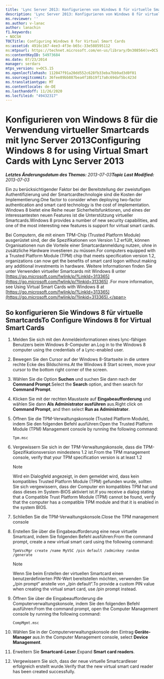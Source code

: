 ```yaml
---
title: 'Lync Server 2013: Konfigurieren von Windows 8 für virtuelle Smartcards'
description: 'Lync Server 2013: Konfigurieren von Windows 8 für virtuelle Smartcards'
ms.reviewer: ''
ms.author: v-lanac
author: lanachin
f1.keywords:
- NOCSH
TOCTitle: Configuring Windows 8 for Virtual Smart Cards
ms:assetid: 4916c167-4ee3-4f3e-b65c-33e588595112
ms:mtpsurl: https://technet.microsoft.com/en-us/library/Dn308564(v=OCS.15)
ms:contentKeyID: 54973684
ms.date: 07/23/2014
manager: serdars
mtps_version: v=OCS.15
ms.openlocfilehash: 112047f91a20dd552c628fb33eba7bb9ad3d0f01
ms.sourcegitcommit: 36fee89bb887bea4f18b19f17a8c69daf5bc423d
ms.translationtype: MT
ms.contentlocale: de-DE
ms.lasthandoff: 11/26/2020
ms.locfileid: "49432317"
---
```

# <a name="configuring-windows-8-for-using-virtual-smart-cards-with-lync-server-2013"></a><span data-ttu-id="58dae-103">Konfigurieren von Windows 8 für die Verwendung virtueller Smartcards mit lync Server 2013</span><span class="sxs-lookup"><span data-stu-id="58dae-103">Configuring Windows 8 for using Virtual Smart Cards with Lync Server 2013</span></span>

<div data-xmlns="http://www.w3.org/1999/xhtml">

<div class="topic" data-xmlns="http://www.w3.org/1999/xhtml" data-msxsl="urn:schemas-microsoft-com:xslt" data-cs="https://msdn.microsoft.com/">

<div data-asp="https://msdn2.microsoft.com/asp">



</div>

<div id="mainSection">

<div id="mainBody"><span data-ttu-id="58dae-104">

<span> </span></span><span class="sxs-lookup"><span data-stu-id="58dae-104">

<span> </span></span></span>

<span data-ttu-id="58dae-105">_**Letztes Änderungsdatum des Themas:** 2013-07-03_</span><span class="sxs-lookup"><span data-stu-id="58dae-105">_**Topic Last Modified:** 2013-07-03_</span></span>

<span data-ttu-id="58dae-106">Ein zu berücksichtigender Faktor bei der Bereitstellung der zweistufigen Authentifizierung und der Smartcardtechnologie sind die Kosten der Implementierung.</span><span class="sxs-lookup"><span data-stu-id="58dae-106">One factor to consider when deploying two-factor authentication and smart card technology is the cost of implementation.</span></span> <span data-ttu-id="58dae-107">Windows 8 bietet eine Reihe neuer Sicherheitsfunktionen, und eines der interessantesten neuen Features ist die Unterstützung virtueller Smartcards.</span><span class="sxs-lookup"><span data-stu-id="58dae-107">Windows 8 provides a number of new security capabilities, and one of the most interesting new features is support for virtual smart cards.</span></span>

<span data-ttu-id="58dae-108">Bei Computern, die mit einem TPM-Chip (Trusted Platform Module) ausgerüstet sind, der die Spezifikationen von Version 1.2 erfüllt, können Organisationen nun die Vorteile einer Smartcardanmeldung nutzen, ohne in zusätzliche Hardware investieren zu müssen.</span><span class="sxs-lookup"><span data-stu-id="58dae-108">For computers equipped with a Trusted Platform Module (TPM) chip that meets specification version 1.2, organizations can now get the benefits of smart card logon without making any additional investments in hardware.</span></span> <span data-ttu-id="58dae-109">Weitere Informationen finden Sie unter Verwenden virtueller Smartcards mit Windows 8 unter [https://go.microsoft.com/fwlink/p/?LinkId=313365](https://go.microsoft.com/fwlink/p/?linkid=313365) .</span><span class="sxs-lookup"><span data-stu-id="58dae-109">For more information, see Using Virtual Smart Cards with Windows 8 at [https://go.microsoft.com/fwlink/p/?LinkId=313365](https://go.microsoft.com/fwlink/p/?linkid=313365).</span></span>

<div>

## <a name="to-configure-windows-8-for-virtual-smart-cards"></a><span data-ttu-id="58dae-110">So konfigurieren Sie Windows 8 für virtuelle Smartcards</span><span class="sxs-lookup"><span data-stu-id="58dae-110">To Configure Windows 8 for Virtual Smart Cards</span></span>

1.  <span data-ttu-id="58dae-111">Melden Sie sich mit den Anmeldeinformationen eines lync-fähigen Benutzers beim Windows 8-Computer an.</span><span class="sxs-lookup"><span data-stu-id="58dae-111">Log in to the Windows 8 computer using the credentials of a Lync-enabled user.</span></span>

2.  <span data-ttu-id="58dae-112">Bewegen Sie den Cursor auf der Windows 8-Startseite in die untere rechte Ecke des Bildschirms.</span><span class="sxs-lookup"><span data-stu-id="58dae-112">At the Windows 8 Start screen, move your cursor to the bottom right corner of the screen.</span></span>

3.  <span data-ttu-id="58dae-113">Wählen Sie die Option **Suchen** und suchen Sie dann nach der **Command Prompt**.</span><span class="sxs-lookup"><span data-stu-id="58dae-113">Select the **Search** option, and then search for **Command Prompt**.</span></span>

4.  <span data-ttu-id="58dae-114">Klicken Sie mit der rechten Maustaste auf **Eingabeaufforderung** und wählen Sie dann **Als Administrator ausführen** aus.</span><span class="sxs-lookup"><span data-stu-id="58dae-114">Right click on **Command Prompt**, and then select **Run as Administrator**.</span></span>

5.  <span data-ttu-id="58dae-115">Öffnen Sie die TPM-Verwaltungskonsole (Trusted Platform Module), indem Sie den folgenden Befehl ausführen:</span><span class="sxs-lookup"><span data-stu-id="58dae-115">Open the Trusted Platform Module (TPM) Management console by running the following command:</span></span>
    
        Tpm.msc

6.  <span data-ttu-id="58dae-116">Vergewissern Sie sich in der TPM-Verwaltungskonsole, dass die TPM-Spezifikationsversion mindestens 1.2 ist.</span><span class="sxs-lookup"><span data-stu-id="58dae-116">From the TPM management console, verify that your TPM specification version is at least 1.2</span></span>
    
    <div>
    

    > [!NOTE]  
    > <span data-ttu-id="58dae-117">Wird ein Dialogfeld angezeigt, in dem gemeldet wird, dass kein kompatibles Trusted Platform Module (TPM) gefunden wurde, sollten Sie sich vergewissern, dass der Computer ein kompatibles TPM hat und dass dieses im System-BIOS aktiviert ist.</span><span class="sxs-lookup"><span data-stu-id="58dae-117">If you receive a dialog stating that a Compatible Trust Platform Module (TPM) cannot be found, verify that the computer has a compatible TPM module and that it is enabled in the system BIOS.</span></span>

    
    </div>

7.  <span data-ttu-id="58dae-118">Schließen Sie die TPM-Verwaltungskonsole.</span><span class="sxs-lookup"><span data-stu-id="58dae-118">Close the TPM management console</span></span>

8.  <span data-ttu-id="58dae-119">Erstellen Sie über die Eingabeaufforderung eine neue virtuelle Smartcard, indem Sie folgenden Befehl ausführen:</span><span class="sxs-lookup"><span data-stu-id="58dae-119">From the command prompt, create a new virtual smart card using the following command:</span></span>
    
        TpmVscMgr create /name MyVSC /pin default /adminkey random /generate
    
    <div>
    

    > [!NOTE]  
    > <span data-ttu-id="58dae-120">Wenn Sie beim Erstellen der virtuellen Smartcard einen benutzerdefinierten PIN-Wert bereitstellen möchten, verwenden Sie „/pin prompt“ anstelle von „/pin default“.</span><span class="sxs-lookup"><span data-stu-id="58dae-120">To provide a custom PIN value when creating the virtual smart card, use /pin prompt instead.</span></span>

    
    </div>

9.  <span data-ttu-id="58dae-121">Öffnen Sie über die Eingabeaufforderung die Computerverwaltungskonsole, indem Sie den folgenden Befehl ausführen:</span><span class="sxs-lookup"><span data-stu-id="58dae-121">From the command prompt, open the Computer Management console by running the following command:</span></span>
    
        CompMgmt.msc

10. <span data-ttu-id="58dae-122">Wählen Sie in der Computerverwaltungskonsole den Eintrag **Geräte-Manager** aus.</span><span class="sxs-lookup"><span data-stu-id="58dae-122">In the Computer Management console, select **Device Management**.</span></span>

11. <span data-ttu-id="58dae-123">Erweitern Sie **Smartcard-Leser**.</span><span class="sxs-lookup"><span data-stu-id="58dae-123">Expand **Smart card readers**.</span></span>

12. <span data-ttu-id="58dae-124">Vergewissern Sie sich, dass der neue virtuelle Smartcardleser erfolgreich erstellt wurde.</span><span class="sxs-lookup"><span data-stu-id="58dae-124">Verify that the new virtual smart card reader has been created successfully.</span></span>

<span data-ttu-id="58dae-125"></div>

</div>

<span> </span>

</div>

</div>

</span><span class="sxs-lookup"><span data-stu-id="58dae-125"></div>

</div>

<span> </span>

</div>

</div>

</span></span></div>

